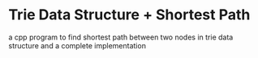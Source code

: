 # Trie Data Structure + Shortest Path
a cpp program to find shortest path between two nodes in trie data structure and a complete implementation
